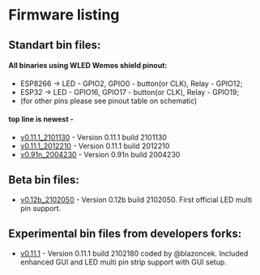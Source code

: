 # Firmware listing
## Standart bin files:
#### All binaries using WLED Wemos shield pinout:
-   ESP8266 -> LED - GPIO2, GPIO0 - button(or CLK), Relay - GPIO12;
-   ESP32 -> LED - GPIO16, GPIO17 - button(or CLK), Relay - GPIO19;
-   (for other pins please see pinout table on schematic)
#### top line is newest -
-   [v0.11.1_2101130](https://github.com/srg74/WLED-wemos-shield/tree/master/resources/Firmware/WLED_wemos_shield/v0.11.1_2101130) - Version 0.11.1 build 2101130
-   [v0.11.1_2012210](https://github.com/srg74/WLED-wemos-shield/tree/master/resources/Firmware/WLED_wemos_shield/v0.11.1_2012210) - Version 0.11.1 build 2012210
-   [v0.91n_2004230](https://github.com/srg74/WLED-wemos-shield/tree/master/resources/Firmware/WLED_wemos_shield/v0.91n_2004230) - Version 0.91n build 2004230

## Beta bin files:
-   [v0.12b_2102050](https://github.com/srg74/WLED-wemos-shield/tree/master/resources/Firmware/WLED_wemos_shield/v0.12b_2102050) - Version 0.12b build 2102050. First official LED multi pin support.

## Experimental bin files from developers forks:
-   [v0.11.1](https://github.com/srg74/WLED-wemos-shield/tree/master/resources/Firmware/WLED_wemos_shield/v0.11.1_blazonchek_multistrip) - Version 0.11.1 build 2102180 coded by @blazoncek. Included enhanced GUI and LED multi pin strip support with GUI setup.



